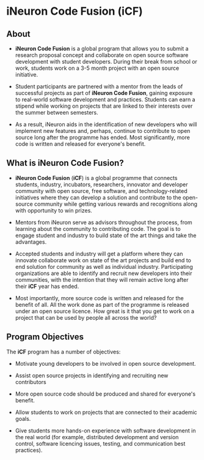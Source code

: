 <!-- <p align=center>
<img src="img/oneLogo.png" width=40%><img>
</p> -->
# **iNeuron Code Fusion** (**iCF**)

## About

- **iNeuron Code Fusion** is a global program that allows you to submit a research proposal concept and collaborate on open source software development with student developers. During their break from school or work, students work on a 3-5 month project with an open source initiative.

- Student participants are partnered with a mentor from the leads of successful projects as part of **iNeuron Code Fusion**, gaining exposure to real-world software development and practices. Students can earn a stipend while working on projects that are linked to their interests over the summer between semesters.

- As a result, iNeuron aids in the identification of new developers who will implement new features and, perhaps, continue to contribute to open source long after the programme has ended. Most significantly, more code is written and released for everyone's benefit.


## What is **iNeuron Code Fusion**?
 
- **iNeuron Code Fusion** (**iCF**) is a global programme that connects students, industry, incubators, researchers, innovator and developer community with open source, free software, and technology-related initiatives where they can develop a solution and contribute to the open-source community while getting various rewards and recognitions along with opportunity to win prizes. 

- Mentors from iNeuron serve as advisors throughout the process, from learning about the community to contributing code. The goal is to engage student and industry to build state of the art things and take the advantages.

- Accepted students and industry will get a platform where they can innovate collaborate work on state of the art projects and build end to end solution for community as well as individual industry. Participating organizations are able to identify and recruit new developers into their communities, with the intention that they will remain active long after their **iCF** year has ended. 

- Most importantly, more source code is written and released for the benefit of all. All the work done as part of the programme is released under an open source licence. How great is it that you get to work on a project that can be used by people all across the world?

## Program Objectives
 
The **iCF** program has a number of objectives:

* Motivate young developers to be involved in open source development.

* Assist open source projects in identifying and recruiting new contributors

* More open source code should be produced and shared for everyone's benefit.

* Allow students to work on projects that are connected to their academic goals.

* Give students more hands-on experience with software development in the real world (for example, distributed development and version control, software licencing issues, testing, and communication best practices).
